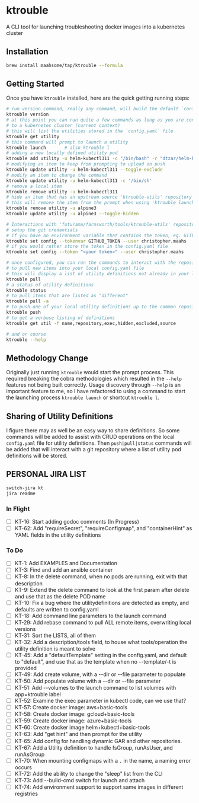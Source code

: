 # ktrouble

A CLI tool for launching troubleshooting docker images into a kubernetes cluster

## Installation

```bash
brew install maahsome/tap/ktrouble --formula
```

## Getting Started

Once you have `ktrouble` installed, here are the quick getting running steps:

```zsh
# run version command, really any command, will build the default `config.yaml` file
ktrouble version
# at this point you can run quite a few commands as long as you are connected
# to a kubernetes cluster (current context)
# this will list the utilities stored in the `config.yaml` file
ktrouble get utility
# this command will prompt to launch a utility
ktrouble launch       # also ktrouble l
# adding a new locally defined utility pod
ktrouble add utility -u helm-kubectl311 -c "/bin/bash" -r "dtzar/helm-kubectl:3.11"
# modifying an item to keep from prompting to upload on push
ktrouble update utility -u helm-kubectl311 --toggle-exclude
# modify an item to change the command
ktrouble update utility -u helm-kubectl311 -c '/bin/sh'
# remove a local item
ktrouble remove utility -u helm-kubectl311
# hide an item that has an upstream source 'ktrouble-utils' repository
# this will remove the item from the prompt when using 'ktrouble launch'
ktrouble remove utility -u alpine3
ktrouble update utility -u alpine3 --toggle-hidden

# Interactions with 'futurama/farnsworth/tools/ktrouble-utils' repository
# setup the git credentials
# if you have an environment variable that contains the token, eg. GITLAB_TOKEN
ktrouble set config --tokenvar GITHUB_TOKEN --user christopher.maahs
# if you would rather store the token in the config.yaml file
ktrouble set config --token "<your token>" --user christopher.maahs

# once configured, you can run the commands to interact with the repository
# to pull new items into your local config.yaml file
# this will display a list of utility definitions not already in your local config
ktrouble pull
# a status of utility definitions
ktrouble status
# to pull items that are listed as "different"
ktrouble pull -a
# to push one of your local utility definitions up to the common repository
ktrouble push
# to get a verbose listing of definitions
ktrouble get util -f name,repository,exec,hidden,excluded,source

# and or course
ktrouble --help
```

## Methodology Change

Originally just running `ktrouble` would start the prompt process.  This required
breaking the cobra methodologies which resulted in the `--help` features not being
built correctly.  Usage discovery through `--help` is an important feature to me, so
I have refactored to using a command to start the launching process `ktrouble launch`
or shortcut `ktrouble l`.

## Sharing of Utility Definitions

I figure there may as well be an easy way to share definitions.  So some commands
will be added to assist with CRUD operations on the local `config.yaml` file for
utility definitions.  Then `push|pull|status` commands will be added that will
interact with a git repository where a list of utility pod definitions will be
stored.

## PERSONAL JIRA LIST

```zsh
switch-jira kt
jira readme
```

### In Flight

- [ ] KT-16:  Start adding godoc comments (In Progress)
- [ ] KT-62:  Add "requireSecret", "requireConfigmap", and "containerHint" as YAML fields in the utility definitions

### To Do

- [ ] KT-1:   Add EXAMPLES and Documentation
- [ ] KT-3:   Find and add an ansible container
- [ ] KT-8:   In the delete command, when no pods are running, exit with that description
- [ ] KT-9:   Extend the delete command to look at the first param after delete and use that as the delete POD name
- [ ] KT-10:  Fix a bug where the utilitydefinitions are detected as empty, and defaults are written to config.yaml
- [ ] KT-18:  Add command line parameters to the launch command
- [ ] KT-29:  Add rebase command to pull ALL remote items, overwriting local versions
- [ ] KT-31:  Sort the LISTS, all of them
- [ ] KT-32:  Add a description/tools field, to house what tools/operation the utility definition is meant to solve
- [ ] KT-45:  Add a "defaultTemplate" setting in the config.yaml, and default to "default", and use that as the template when no --template/-t is provided
- [ ] KT-49:  Add create volume, with a --dir or --file parameter to populate
- [ ] KT-50:  Add populate volume with a --dir or --file parameter
- [ ] KT-51:  Add --volumes to the launch command to list volumes with app=ktrouble label
- [ ] KT-52:  Examine the exec parameter in kubectl code, can we use that?
- [ ] KT-57:  Create docker image: aws+basic-tools
- [ ] KT-58:  Create docker image: gcloud+basic-tools
- [ ] KT-59:  Create docker image: azure+basic-tools
- [ ] KT-60:  Create docker image:helm+kubectl+basic-tools
- [ ] KT-63:  Add "get hint" and then prompt for the utility
- [ ] KT-65:  Add config for handling dynamic GAR and other repositories.
- [ ] KT-67:  Add a Utility definition to handle fsGroup, runAsUser, and runAsGroup
- [ ] KT-70:  When mounting configmaps with a `.` in the name, a naming error occurs
- [ ] KT-72:  Add the ability to change the "sleep" list from the CLI
- [ ] KT-73:  Add --build-cmd switch for launch and attach
- [ ] KT-74:  Add environment support to support same images in different registries
